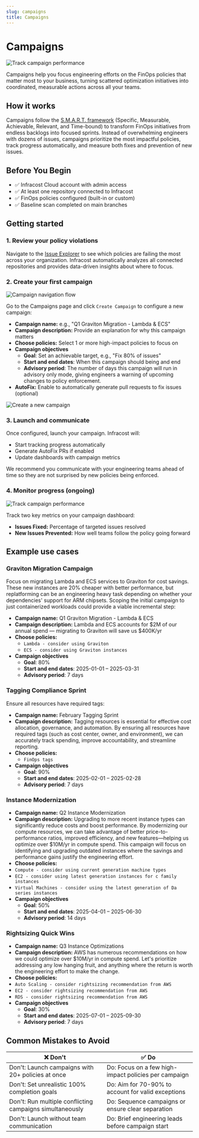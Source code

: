 ```yaml
---
slug: campaigns
title: Campaigns
---
```


# Campaigns

![Track campaign performance](/img/infracost-cloud/campaigns/campaigns-performance.png)

Campaigns help you focus engineering efforts on the FinOps policies that matter most to your business, turning scattered optimization initiatives into coordinated, measurable actions across all your teams.

## How it works

Campaigns follow the [S.M.A.R.T. framework](https://en.wikipedia.org/wiki/SMART_criteria) (Specific, Measurable, Achievable, Relevant, and Time-bound) to transform FinOps initiatives from endless backlogs into focused sprints. Instead of overwhelming engineers with dozens of issues, campaigns prioritize the most impactful policies, track progress automatically, and measure both fixes and prevention of new issues.

## Before You Begin

- ✅ Infracost Cloud account with admin access
- ✅ At least one repository connected to Infracost
- ✅ FinOps policies configured (built-in or custom)
- ✅ Baseline scan completed on main branches

## Getting started

### 1. Review your policy violations

Navigate to the [Issue Explorer](/infracost_cloud/issue_explorer/) to see which policies are failing the most across your organization. Infracost automatically analyzes all connected repositories and provides data-driven insights about where to focus.

### 2. Create your first campaign

![Campaign navigation flow](/img/infracost-cloud/campaigns/campaigns-navigation.png)

Go to the Campaigns page and click `Create Campaign` to configure a new campaign:

- **Campaign name:** e.g., "Q1 Graviton Migration - Lambda & ECS"
- **Campaign description:** Provide an explanation for why this campaign matters
- **Choose policies:** Select 1 or more high-impact policies to focus on
- **Campaign objectives**
  - **Goal**: Set an achievable target, e.g., "Fix 80% of issues"
  - **Start and end dates**: When this campaign should being and end
  - **Advisory period**: The number of days this campaign will run in advisory only mode, giving engineers a warning of upcoming changes to policy enforcement.
- **AutoFix:** Enable to automatically generate pull requests to fix issues (optional)

![Create a new campaign](/img/infracost-cloud/campaigns/campaigns-create.png)

### 3. Launch and communicate

Once configured, launch your campaign. Infracost will:

- Start tracking progress automatically
- Generate AutoFix PRs if enabled
- Update dashboards with campaign metrics

We recommend you communicate with your engineering teams ahead of time so they are not surprised by new policies being enforced.

### 4. Monitor progress (ongoing)

![Track campaign performance](/img/infracost-cloud/campaigns/campaigns-performance.png)

Track two key metrics on your campaign dashboard:

- **Issues Fixed:** Percentage of targeted issues resolved
- **New Issues Prevented:** How well teams follow the policy going forward

## Example use cases

### Graviton Migration Campaign

Focus on migrating Lambda and ECS services to Graviton for cost savings. These new instances are 20%
cheaper with better performance, but replatforming can be an engineering heavy task depending on
whether your dependencies' support for ARM chipsets. Scoping the initial campaign to just
containerized workloads could provide a viable incremental step:

- **Campaign name:** Q1 Graviton Migration - Lambda & ECS
- **Campaign description:** Lambda and ECS accounts for $2M of our annual spend — migrating to Graviton will save us $400K/yr
- **Choose policies:**
  - `Lambda - consider using Graviton`
  - `ECS - consider using Graviton instances`
- **Campaign objectives**
  - **Goal**: 80%
  - **Start and end dates**: 2025-01-01 – 2025-03-31
  - **Advisory period**: 7 days

### Tagging Compliance Sprint

Ensure all resources have required tags:

- **Campaign name:** February Tagging Sprint
- **Campaign description:** Tagging resources is essential for effective cost allocation, governance, and automation. By ensuring all resources have required tags (such as cost center, owner, and environment), we can accurately track spending, improve accountability, and streamline reporting.
- **Choose policies:**
  - `FinOps tags`
- **Campaign objectives**
  - **Goal**: 90%
  - **Start and end dates**: 2025-02-01 – 2025-02-28
  - **Advisory period**: 7 days

### Instance Modernization

- **Campaign name:** Q2 Instance Modernization
- **Campaign description:** Upgrading to more recent instance types can significantly reduce costs and boost performance. By modernizing our compute resources, we can take advantage of better price-to-performance ratios, improved efficiency, and new features—helping us optimize over $10M/yr in compute spend. This campaign will focus on identifying and upgrading outdated instances where the savings and performance gains justify the engineering effort.
- **Choose policies:**
- `Compute - consider using current generation machine types`
- `EC2 - consider using latest generation instances for c family instances`
- `Virtual Machines - consider using the latest generation of Da series instances`
- **Campaign objectives**
  - **Goal**: 50%
  - **Start and end dates**: 2025-04-01 – 2025-06-30
  - **Advisory period**: 14 days

### Rightsizing Quick Wins

- **Campaign name:** Q3 Instance Optimizations
- **Campaign description:** AWS has numerous recommendations on how we could optimize over $10M/yr in compute spend. Let's prioritize addressing any low hanging fruit, and anything where the return is worth the engineering effort to make the change.
- **Choose policies:**
- `Auto Scaling - consider rightsizing recommendation from AWS`
- `EC2 - consider rightsizing recommendation from AWS`
- `RDS - consider rightsizing recommendation from AWS`
- **Campaign objectives**
  - **Goal**: 30%
  - **Start and end dates**: 2025-07-01 – 2025-09-30
  - **Advisory period**: 7 days

## Common Mistakes to Avoid

| ❌ Don't                                                 | ✅ Do                                                |
| -------------------------------------------------------- | ---------------------------------------------------- |
| Don't: Launch campaigns with 20+ policies at once        | Do: Focus on a few high-impact policies per campaign |
| Don't: Set unrealistic 100% completion goals             | Do: Aim for 70-90% to account for valid exceptions   |
| Don't: Run multiple conflicting campaigns simultaneously | Do: Sequence campaigns or ensure clear separation    |
| Don't: Launch without team communication                 | Do: Brief engineering leads before campaign start    |
